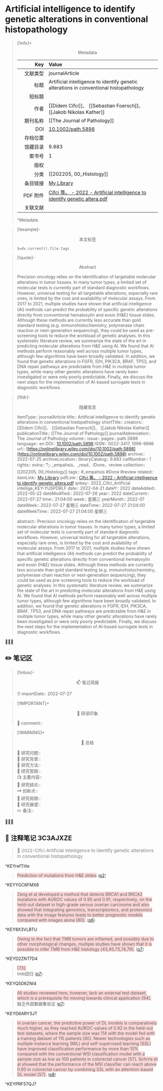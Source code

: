 # Artificial intelligence to identify genetic alterations in conventional histopathology
> [!info]+ <center>Metadata</center>
> 
> |<div style="width: 5em">Key</div>|Value|
> |--:|:--|
> |文献类型|journalArticle|
> |标题|Artificial intelligence to identify genetic alterations in conventional histopathology|
> |短标题||
> |作者|[[Didem Cifci]]、 [[Sebastian Foersch]]、 [[Jakob Nikolas Kather]]|
> |期刊名称|[[The Journal of Pathology]]|
> |DOI|[10.1002/path.5898](https://doi.org/10.1002/path.5898)|
> |存档位置||
> |馆藏目录|9.883|
> |索书号|1|
> |版权||
> |分类|[[202205, 00_Histology]]|
> |条目链接|[My Library](zotero://select/library/items/YUSPDRLF)|
> |PDF 附件|[Cifci 等。 - 2022 - Artificial intelligence to identify genetic altera.pdf](zotero://open-pdf/library/items/3C3AJXZE)|
> |关联文献||
> ^Metadata


> [!example]- <center>本文标签</center>
> 
> `$=dv.current().file.tags`


> [!quote]- <center>Abstract</center>
> 
> Precision oncology relies on the identiﬁcation of targetable molecular alterations in tumor tissues. In many tumor types, a limited set of molecular tests is currently part of standard diagnostic workﬂows. However, universal testing for all targetable alterations, especially rare ones, is limited by the cost and availability of molecular assays. From 2017 to 2021, multiple studies have shown that artiﬁcial intelligence (AI) methods can predict the probability of speciﬁc genetic alterations directly from conventional hematoxylin and eosin (H&E) tissue slides. Although these methods are currently less accurate than gold standard testing (e.g. immunohistochemistry, polymerase chain reaction or next-generation sequencing), they could be used as pre-screening tools to reduce the workload of genetic analyses. In this systematic literature review, we summarize the state of the art in predicting molecular alterations from H&E using AI. We found that AI methods perform reasonably well across multiple tumor types, although few algorithms have been broadly validated. In addition, we found that genetic alterations in FGFR, IDH, PIK3CA, BRAF, TP53, and DNA repair pathways are predictable from H&E in multiple tumor types, while many other genetic alterations have rarely been investigated or were only poorly predictable. Finally, we discuss the next steps for the implementation of AI-based surrogate tests in diagnostic workﬂows.


> [!tldr]- <center>隐藏信息</center>
> 
> itemType:: journalArticle
> title:: Artificial intelligence to identify genetic alterations in conventional histopathology
> shortTitle:: 
> creators:: [[Didem Cifci]]、 [[Sebastian Foersch]]、 [[Jakob Nikolas Kather]]
> publicationTitle:: [[The Journal of Pathology]]
> journalAbbreviation:: The Journal of Pathology
> volume:: 
> issue:: 
> pages:: path.5898
> language:: en
> DOI:: [10.1002/path.5898](https://doi.org/10.1002/path.5898)
> ISSN:: 0022-3417, 1096-9896
> url:: [https://onlinelibrary.wiley.com/doi/10.1002/path.5898](https://onlinelibrary.wiley.com/doi/10.1002/path.5898)
> archive:: 2022-07-25
> archiveLocation:: 
> libraryCatalog:: 9.883
> callNumber:: 1
> rights:: 
> extra:: 🏷️ _empahsis、_read、/Done、review
> collection:: [[202205, 00_Histology]]
> tags:: #_empahsis #Done #review
> related:: 
> itemLink:: [My Library](zotero://select/library/items/YUSPDRLF)
> pdfLink:: [Cifci 等。 - 2022 - Artificial intelligence to identify genetic altera.pdf](zotero://open-pdf/library/items/3C3AJXZE)
> qnkey:: 2022_Cifci_Artificial intellige_KEY-YUSPDRLF
> date:: 2022-04-21
> dateY:: 2022
> dateAdded:: 2022-05-22
> dateModified:: 2022-07-26
> year:: 2022
> dateCurrent:: 2022-07-27
> time:: 21:04:00
> week:: 星期三
> yearMonth:: 2022-07
> dateWeek:: 2022-07-27 星期三
> dateTime:: 2022-07-27 21:04:00
> dateWeekTime:: 2022-07-27 21:04:00 星期三
> 
> abstract:: Precision oncology relies on the identiﬁcation of targetable molecular alterations in tumor tissues. In many tumor types, a limited set of molecular tests is currently part of standard diagnostic workﬂows. However, universal testing for all targetable alterations, especially rare ones, is limited by the cost and availability of molecular assays. From 2017 to 2021, multiple studies have shown that artiﬁcial intelligence (AI) methods can predict the probability of speciﬁc genetic alterations directly from conventional hematoxylin and eosin (H&E) tissue slides. Although these methods are currently less accurate than gold standard testing (e.g. immunohistochemistry, polymerase chain reaction or next-generation sequencing), they could be used as pre-screening tools to reduce the workload of genetic analyses. In this systematic literature review, we summarize the state of the art in predicting molecular alterations from H&E using AI. We found that AI methods perform reasonably well across multiple tumor types, although few algorithms have been broadly validated. In addition, we found that genetic alterations in FGFR, IDH, PIK3CA, BRAF, TP53, and DNA repair pathways are predictable from H&E in multiple tumor types, while many other genetic alterations have rarely been investigated or were only poorly predictable. Finally, we discuss the next steps for the implementation of AI-based surrogate tests in diagnostic workﬂows.


👣➿👣


## ✏️ 笔记区

>[!inbox]- <center>📫 笔记简报</center>
>
> ⏰ importDate:: 2022-07-27

> [!IMPORTANT]+ <center>🌱 研读印象</center>  
>
>📌 comment::  

> [!WARNING]+ <center>🐣 总结</center>  
>
>🎯 研究问题::  
🔎 研究背景::  
🚀 研究方法::  
🐔 研究思路::  
📺 主要内容::  
🎉 研究结论::  
🗝️ 创新点::  
💩 研究局限::  
🐾 研究展望::  
✏️ 备注::  


👣➿👣

## 📝 注释笔记 3C3AJXZE

> <span style="font-size: 15px;color: gray">📍 2022-Cifci-Artificial intelligence to identify genetic alterations in conventional histopathology</span>

^KEYrefTitle

> <span class="highlight" style="background-color: #ff666640">Prediction of mutations from H&amp;E slides</span> ([p2](zotero://open-pdf/library/items/3C3AJXZE?page=2&annotation=YGC6FMX8))

^KEYYGC6FMX8

> <span class="highlight" style="background-color: #ff666640">Zeng et al developed a method that detects BRCA1 and BRCA2 mutations with AUROC values of 0.95 and 0.91, respectively, on the held-out dataset in high-grade serous ovarian carcinoma and also showed that integrating genomics, transcriptomics, and proteomics data with the image features leads to better prognostic models compared with images alone [80].</span> ([p6](zotero://open-pdf/library/items/3C3AJXZE?page=6&annotation=8X3VLBTU))

^KEY8X3VLBTU

> <span class="highlight" style="background-color: #ff666640">Owing to the fact that TMB tumors are inflamed, and possibly due to other morphological changes, multiple studies have shown that it is possible to infer TMB from H&amp;E histology [43,45,73,74,79].</span> ([p7](zotero://open-pdf/library/items/3C3AJXZE?page=7&annotation=D2ZNT7D4))

^KEYD2ZNT7D4

> <span class="highlight" style="background-color: #ff666640">[73].</span>  
> tmb回归 ([p7](zotero://open-pdf/library/items/3C3AJXZE?page=7&annotation=Q5D6ZNI4))

^KEYQ5D6ZNI4

> <span class="highlight" style="background-color: #ff666640">All studies reviewed here, however, lack an external test dataset, which is a prerequisite for moving towards clinical application [94].</span>  
> 缺乏外部数据集验证 ([p7](zotero://open-pdf/library/items/3C3AJXZE?page=7&annotation=D6ARY3JT))

^KEYD6ARY3JT

> <span class="highlight" style="background-color: #ff666640">In ovarian cancer, the predictive power of DL models is comparatively much higher, as they reached AUROC values of 0.92 in the held-out test datasets, where the sample size was 114 with the model fed with a training dataset of 115 patients [80]. Newer technologies such as multiple instance learning (MIL) and self-supervised learning (SSL) have improved classification performance by more than 10% compared with the conventional WSI classification model with a sample size as low as 100 patients in colorectal cancer [57]. Schrris et al showed that the performance of the MSI classifier can reach above 0.90 in colorectal cancer by combining SSL with an attention-based DL model [57].</span> ([p8](zotero://open-pdf/library/items/3C3AJXZE?page=8&annotation=PRF57QJ7))

^KEYPRF57QJ7







